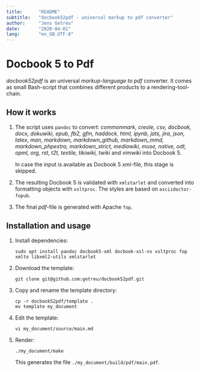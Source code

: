 ```yaml
---
title:      "README"
subtitle:   "docbook52pdf - universal markup to pdf converter"
author:     "Jens Getreu"
date:       "2020-04-01"
lang:       "en_GB.UTF-8"
---
```


# Docbook 5 to Pdf

_docbook52pdf_ is an universal _markup-language to pdf_ converter.
It comes as small Bash-script that combines different products to a 
rendering-tool-chain. 


## How it works

1. The script uses `pandoc` to convert: _commonmark, creole, csv, docbook,
   docx, dokuwiki, epub, fb2, gfm, haddock, html, ipynb, jats, jira, json,
   latex, man, markdown, markdown_github, markdown_mmd, markdown_phpextra,
   markdown_strict, mediawiki, muse, native, odt, opml, org, rst, t2t, textile,
   tikiwiki, twiki_ and _vimwiki_ into Docbook 5.

   In case the input is available as Docbook 5 _xml_-file, this stage is
   skipped.

2. The resulting Docbook 5 is validated with `xmlstarlet` and converted into
   formatting objects with `xsltproc`. The styles are based on
   `asciidoctor-fopub`.

3. The final _pdf_-file is generated with Apache `fop`.


## Installation and usage

1. Install dependencies:

       sudo apt install pandoc docbook5-xml docbook-xsl-ns xsltproc fop xmlto libxml2-utils xmlstarlet

2. Download the template:

       git clone git@github.com:getreu/docbook52pdf.git

3. Copy and rename the template directory:

       cp -r docbook52pdf/template .
       mv template my_document

4. Edit the template:

       vi my_document/source/main.md

5. Render:

       ./my_document/make

   This generates the file `./my_document/build/pdf/main.pdf`.
